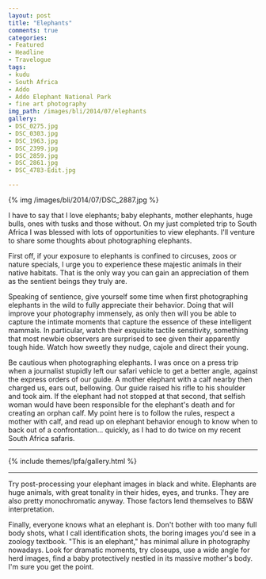 ```yaml
---
layout: post
title: "Elephants"
comments: true
categories:
- Featured
- Headline
- Travelogue
tags:
- kudu
- South Africa		
- Addo
- Addo Elephant National Park
- fine art photography
img_path: /images/bli/2014/07/elephants
gallery:
- DSC_0275.jpg- DSC_0303.jpg- DSC_1963.jpg- DSC_2399.jpg- DSC_2859.jpg- DSC_2861.jpg- DSC_4783-Edit.jpg

---
```


{% img /images/bli/2014/07/DSC_2887.jpg %}

I have to say that I love elephants; baby elephants, mother elephants, huge bulls, ones with tusks and those without. On my just completed trip to South Africa I was blessed with lots of opportunities to view elephants. I'll venture to share some thoughts about photographing elephants. 

<!--more-->

First off, if your exposure to elephants is confined to circuses, zoos or nature specials, I urge you to experience these majestic animals in their native habitats. That is the only way you can gain an appreciation of them as the sentient beings they truly are. 

Speaking of sentience, give yourself some time when first photographing elephants in the wild to fully appreciate their behavior. Doing that will improve your photography immensely, as only then will you be able to capture the intimate moments that capture the essence of these intelligent mammals. In particular, watch their exquisite tactile sensitivity, something that most newbie observers are surprised to see given their apparently tough hide. Watch how sweetly they nudge, cajole and direct their young. 

Be cautious when photographing elephants. I was once on a press trip when a journalist stupidly left our safari vehicle to get a better angle, against the express orders of our guide. A mother elephant with a calf nearby then charged us, ears out, bellowing. Our guide raised his rifle to his shoulder and took aim. If the elephant had not stopped at that second, that selfish woman would have been responsible for the elephant's death and for creating an orphan calf. My point here is to follow the rules, respect a mother with calf, and read up on elephant behavior enough to know when to back out of a confrontation... quickly, as I had to do twice on my recent South Africa safaris. 

---

{% include themes/lpfa/gallery.html %}

---

Try post-processing your elephant images in black and white. Elephants are huge animals, with great tonality in their hides, eyes, and trunks. They are also pretty monochromatic anyway. Those factors lend themselves to B&W interpretation. 

Finally, everyone knows what an elephant is. Don't bother with too many full body shots, what I call identification shots, the boring images you'd see in a zoology textbook. "This is an elephant," has minimal allure in photography nowadays. Look for dramatic moments, try closeups, use a wide angle for herd images, find a baby protectively nestled in its massive mother's body. I'm sure you get the point. 


